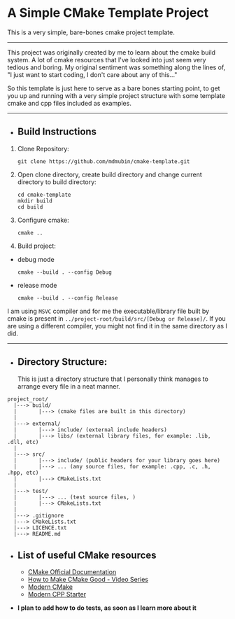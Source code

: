 # A Simple CMake Template Project

This is a very simple, bare-bones cmake project template.

---

This project was originally created by me to learn about the cmake build system.
A lot of cmake resources that I've looked into just seem very tedious and
boring. My original sentiment was something along the lines of, "I just want to
start coding, I don't care about any of this..."

So this template is just here to serve as a bare bones starting point, to get
you up and running with a very simple project structure with some template cmake
and cpp files included as examples.

---

* ## Build Instructions

1. Clone Repository:
    ```
    git clone https://github.com/mdmubin/cmake-template.git
    ```

2. Open clone directory, create build directory and change current directory to
build directory:
    ```
    cd cmake-template
    mkdir build
    cd build
    ```

3. Configure cmake:
    ```
    cmake ..
    ```
4. Build project:
  - debug mode
    ```
    cmake --build . --config Debug
    ```
  - release mode
    ```
    cmake --build . --config Release
    ```

I am using `MSVC` compiler and for me the executable/library file built by cmake
is present in `../project-root/build/src/[Debug or Release]/`. If you are using
a different compiler, you might not find it in the same directory as I did.

---

* ## Directory Structure:
  This is just a directory structure that I personally think manages to arrange
  every file in a neat manner.
```
project_root/
  |---> build/
  |       |---> (cmake files are built in this directory)
  |
  |---> external/
  |       |---> include/ (external include headers)
  |       |---> libs/ (external library files, for example: .lib, .dll, etc)
  |
  |---> src/
  |       |---> include/ (public headers for your library goes here)
  |       |---> ... (any source files, for example: .cpp, .c, .h, .hpp, etc)
  |       |---> CMakeLists.txt
  |
  |---> test/
  |       |---> ... (test source files, )
  |       |---> CMakeLists.txt
  |
  |---> .gitignore
  |---> CMakeLists.txt
  |---> LICENCE.txt
  |---> README.md
```

* ## List of useful CMake resources
  - [CMake Official Documentation](https://cmake.org/cmake/help/latest/)
  - [How to Make CMake Good - Video Series](https://youtube.com/playlist?list=PLK6MXr8gasrGmIiSuVQXpfFuE1uPT615s)
  - [Modern CMake](https://cliutils.gitlab.io/modern-cmake/)
  - [Modern CPP Starter](https://github.com/TheLartians/ModernCppStarter)


* **I plan to add how to do tests, as soon as I learn more about it**
